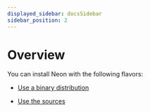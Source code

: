 ```yaml
---
displayed_sidebar: docsSidebar
sidebar_position: 2
---
```


# Overview

You can install Neon with the following flavors:

- [Use a binary distribution](/neon/installation/binary)

- [Use the sources](/neon/installation/sources)
